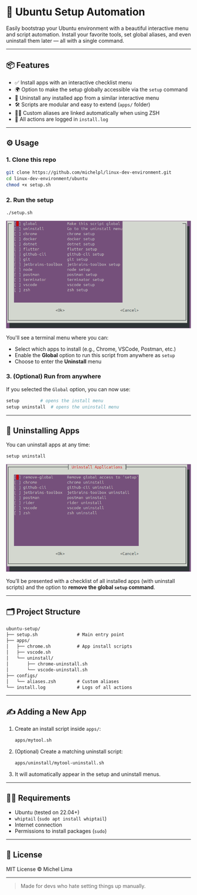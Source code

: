 # 🚀 Ubuntu Setup Automation

Easily bootstrap your Ubuntu environment with a beautiful interactive menu and script automation. Install your favorite tools, set global aliases, and even uninstall them later — all with a single command.

---

## 📦 Features

- ✅ Install apps with an interactive checklist menu
- 🌍 Option to make the setup globally accessible via the `setup` command
- 🧼 Uninstall any installed app from a similar interactive menu
- 🛠️ Scripts are modular and easy to extend (`apps/` folder)
- 🧙‍♂️ Custom aliases are linked automatically when using ZSH
- 🧾 All actions are logged in `install.log`

---

## ⚙️ Usage

### 1. Clone this repo

```bash
git clone https://github.com/michelpl/linux-dev-environment.git
cd linux-dev-environment/ubuntu
chmod +x setup.sh
```

### 2. Run the setup

```bash
./setup.sh
```

![img.png](img.png)

You'll see a terminal menu where you can:

- Select which apps to install (e.g., Chrome, VSCode, Postman, etc.)
- Enable the **Global** option to run this script from anywhere as `setup`
- Choose to enter the **Uninstall** menu

### 3. (Optional) Run from anywhere

If you selected the `Global` option, you can now use:

```bash
setup        # opens the install menu
setup uninstall  # opens the uninstall menu
```

---

## 🔁 Uninstalling Apps

You can uninstall apps at any time:

```bash
setup uninstall
```

![img_1.png](img_1.png)

You’ll be presented with a checklist of all installed apps (with uninstall scripts) and the option to **remove the global `setup` command**.

---

## 🗂️ Project Structure

```
ubuntu-setup/
├── setup.sh               # Main entry point
├── apps/
│   ├── chrome.sh          # App install scripts
│   ├── vscode.sh
│   └── uninstall/
│       ├── chrome-uninstall.sh
│       └── vscode-uninstall.sh
├── configs/
│   └── aliases.zsh        # Custom aliases
└── install.log            # Logs of all actions
```

---

## ✍️ Adding a New App

1. Create an install script inside `apps/`:
   ```bash
   apps/mytool.sh
   ```
2. (Optional) Create a matching uninstall script:
   ```bash
   apps/uninstall/mytool-uninstall.sh
   ```
3. It will automatically appear in the setup and uninstall menus.

---

## 🧑‍💻 Requirements

- Ubuntu (tested on 22.04+)
- `whiptail` (`sudo apt install whiptail`)
- Internet connection
- Permissions to install packages (`sudo`)

---

## 📖 License

MIT License © Michel Lima

---

> Made for devs who hate setting things up manually.